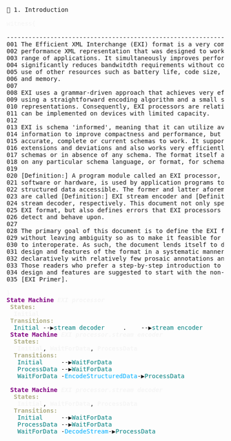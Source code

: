 <pre>
📎 1. Introduction

<span style="color: rgb(245,245,245);">witness{</span>

--------------------------------------------------------------------------------
001 The Efficient XML Interchange (EXI) format is a very compact, high 
002 performance XML representation that was designed to work well for a broad
003 range of applications. It simultaneously improves performance and
004 significantly reduces bandwitdth requirements without compromising efficient
005 use of other resources such as battery life, code size, processing power,
006 and memory.
007
008 EXI uses a grammar-driven approach that achieves very efficient encodings 
009 using a straightforward encoding algorithm and a small set of datatype
010 representations. Consequently, EXI processors are relatively simple and
011 can be implemented on devices with limited capacity.
012
013 EXI is schema 'informed', meaning that it can utilize available schema
014 information to improve compactness and performance, but does not depend on
015 accurate, complete or current schemas to work. It supports arbitrary schema
016 extensions and deviations and also works very efficiently with partial 
017 schemas or in absence of any schema. The format itself also does not depend
018 on any particular schema language, or format, for schema information.
019
020 [Definition:] A program module called an EXI processor, whether it is
021 software or hardware, is used by application programs to encode their 
022 structured data accessible. The former and latter aforementioned roles
023 are called [Definition:] EXI stream encoder and [Definition] EXI
024 stream decoder, respectively. This document not only specifies the
025 EXI format, but also defines errors that EXI processors are required to
026 detect and behave upon.
027
028 The primary goal of this document is to define the EXI format completely
029 without leaving ambiguity so as to make it feasible for implementations
030 to interoperate. As such, the document lends itself to describing the
031 design and features of the format in a systematic manner, often 
032 declaratively with relatively few prosaic annotations and examples.
033 Those readers who prefer a step-by-step introduction to the EXI format
034 design and features are suggested to start with the non-normative
035 [EXI Primer].

<span style="color: rgb(245,245,245);">}</span>
<span style="color:purple;"></span><span style="font-weight:bold;color:purple;">State Machine </span><span style="color: rgb(245,245,245);"></span><span style="font-style:italic;color: rgb(245,245,245);"></span><span style="font-weight:bold;font-style:italic;color: rgb(245,245,245);">EXI processor</span>
 <span style="color: rgb(175,175,135);"></span><span style="font-weight:bold;color: rgb(175,175,135);">States:</span>
  <span style="color: rgb(245,245,245);"></span><span style="font-weight:bold;color: rgb(245,245,245);">Initial</span>
 <span style="color: rgb(175,175,135);"></span><span style="font-weight:bold;color: rgb(175,175,135);">Transitions:</span>
  <span style="color:teal;">Initial</span> --▶<span style="color:teal;">stream decoder</span>     .    --▶<span style="color:teal;">stream encoder</span>
 <span style="color:purple;"></span><span style="font-weight:bold;color:purple;">State Machine </span><span style="color: rgb(245,245,245);"></span><span style="font-style:italic;color: rgb(245,245,245);"></span><span style="font-weight:bold;font-style:italic;color: rgb(245,245,245);">EXI processor.stream encoder</span>
  <span style="color: rgb(175,175,135);"></span><span style="font-weight:bold;color: rgb(175,175,135);">States:</span>
   <span style="color: rgb(245,245,245);"></span><span style="font-weight:bold;color: rgb(245,245,245);">Initial</span>, <span style="color: rgb(245,245,245);"></span><span style="font-weight:bold;color: rgb(245,245,245);">WaitForData</span>, <span style="color: rgb(245,245,245);"></span><span style="font-weight:bold;color: rgb(245,245,245);">ProcessData</span>
  <span style="color: rgb(175,175,135);"></span><span style="font-weight:bold;color: rgb(175,175,135);">Transitions:</span>
   <span style="color:teal;">Initial</span>     --▶<span style="color:teal;">WaitForData</span>      
   <span style="color:teal;">ProcessData</span> --▶<span style="color:teal;">WaitForData</span>      
   <span style="color:teal;">WaitForData</span> -<span style="color: rgb(0,175,255);">EncodeStructuredData</span>-▶<span style="color:teal;">ProcessData</span> 

 <span style="color:purple;"></span><span style="font-weight:bold;color:purple;">State Machine </span><span style="color: rgb(245,245,245);"></span><span style="font-style:italic;color: rgb(245,245,245);"></span><span style="font-weight:bold;font-style:italic;color: rgb(245,245,245);">EXI processor.stream decoder</span>
  <span style="color: rgb(175,175,135);"></span><span style="font-weight:bold;color: rgb(175,175,135);">States:</span>
   <span style="color: rgb(245,245,245);"></span><span style="font-weight:bold;color: rgb(245,245,245);">Initial</span>, <span style="color: rgb(245,245,245);"></span><span style="font-weight:bold;color: rgb(245,245,245);">WaitForData</span>, <span style="color: rgb(245,245,245);"></span><span style="font-weight:bold;color: rgb(245,245,245);">ProcessData</span>
  <span style="color: rgb(175,175,135);"></span><span style="font-weight:bold;color: rgb(175,175,135);">Transitions:</span>
   <span style="color:teal;">Initial</span>     --▶<span style="color:teal;">WaitForData</span>      
   <span style="color:teal;">ProcessData</span> --▶<span style="color:teal;">WaitForData</span>      
   <span style="color:teal;">WaitForData</span> -<span style="color: rgb(0,175,255);">DecodeStream</span>-▶<span style="color:teal;">ProcessData</span> 


</pre>


